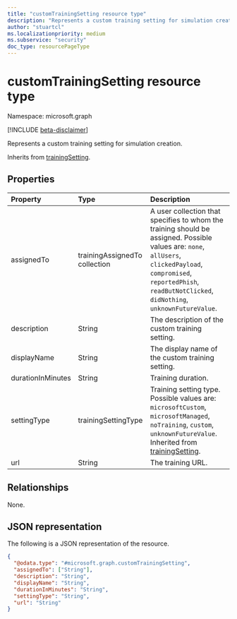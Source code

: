 ```yaml
---
title: "customTrainingSetting resource type"
description: "Represents a custom training setting for simulation creation."
author: "stuartcl"
ms.localizationpriority: medium
ms.subservice: "security"
doc_type: resourcePageType
---
```


# customTrainingSetting resource type

Namespace: microsoft.graph

[!INCLUDE [beta-disclaimer](../../includes/beta-disclaimer.md)]

Represents a custom training setting for simulation creation.

Inherits from [trainingSetting](../resources/trainingsetting.md).

## Properties

|Property|Type|Description|
|:---|:---|:---|
|assignedTo|trainingAssignedTo collection|A user collection that specifies to whom the training should be assigned. Possible values are: `none`, `allUsers`, `clickedPayload`, `compromised`, `reportedPhish`, `readButNotClicked`, `didNothing`, `unknownFutureValue`. |
|description|String|The description of the custom training setting.|
|displayName|String|The display name of the custom training setting.|
|durationInMinutes|String|Training duration.|
|settingType|trainingSettingType|Training setting type. Possible values are: `microsoftCustom`, `microsoftManaged`, `noTraining`, `custom`, `unknownFutureValue`. Inherited from [trainingSetting](../resources/trainingsetting.md).|
|url|String|The training URL.|

## Relationships

None.

## JSON representation

The following is a JSON representation of the resource.

<!-- {
  "blockType": "resource",
  "@odata.type": "microsoft.graph.customTrainingSetting"
}
-->
``` json
{
  "@odata.type": "#microsoft.graph.customTrainingSetting",
  "assignedTo": ["String"],
  "description": "String",
  "displayName": "String",
  "durationInMinutes": "String",
  "settingType": "String",
  "url": "String"
}
```
